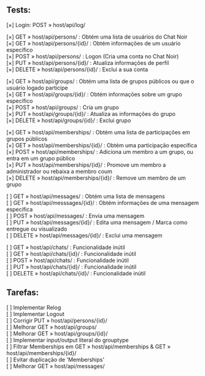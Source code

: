 ## Tests:

[×] Login: POST » host/api/log/  

[×] GET » host/api/persons/ : Obtém uma lista de usuários do Chat Noir  
[×] GET » host/api/persons/{id}/ : Obtém informações de um usuário específico  
[×] POST » host/api/persons/ : Logon (Cria uma conta no Chat Noir)  
[×] PUT » host/api/persons/{id}/ : Atualiza informações de perfil  
[×] DELETE » host/api/persons/{id}/ : Exclui a sua conta  

[×] GET » host/api/groups/ : Obtém uma lista de grupos públicos ou que o usuário logado participe  
[×] GET » host/api/groups/{id}/ : Obtém informações sobre um grupo específico  
[×] POST » host/api/groups/ : Cria um grupo  
[×] PUT » host/api/groups/{id}/ : Atualiza as informações do grupo  
[×] DELETE » host/api/groups/{id}/ : Exclui grupo  

[×] GET » host/api/memberships/ : Obtém uma lista de participações em grupos públicos  
[×] GET » host/api/memberships/{id}/ : Obtém uma participação específica  
[×] POST » host/api/memberships/ : Adiciona um membro a um grupo, ou entra em um grupo público  
[×] PUT » host/api/memberships/{id}/ : Promove um membro a administrador ou rebaixa a membro coum  
[×] DELETE » host/api/memberships/{id}/ : Remove um membro de um grupo  

[ ] GET » host/api/messages/ : Obtém uma lista de mensagens  
[ ] GET » host/api/messsages/{id}/ : Obtém informações de uma mensagem específica  
[ ] POST » host/api/messages/ : Envia uma mensagem  
[ ] PUT » host/api/messages/{id}/ : Edita uma mensagem / Marca como entregue ou visualizado  
[ ] DELETE » host/api/messages/{id}/ : Exclui uma mensagem  

[ ] GET » host/api/chats/ : Funcionalidade inútil  
[ ] GET » host/api/chats/{id}/ : Funcionalidade inútil  
[ ] POST » host/api/chats/ : Funcionalidade inútil  
[ ] PUT » host/api/chats/{id}/ : Funcionalidade inútil  
[ ] DELETE » host/api/chats/{id}/ : Funcionalidade inútil  

## Tarefas:

[ ] Implementar Relog  
[ ] Implementar Logout  
[ ] Corrigir PUT » host/api/persons/{id}/  
[ ] Melhorar GET » host/api/groups/  
[ ] Melhorar GET » host/api/groups/{id}/  
[ ] Implementar input/output literal do grouptype  
[ ] Filtrar Memberships em GET » host/api/memberships & GET » host/api/memberships/{id}/  
[ ] Evitar duplicação de 'Memberships'  
[ ] Melhorar GET » host/api/messages/
